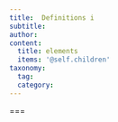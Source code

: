 ```yaml
---
title:  Definitions i
subtitle: 
author:
content:
  title: elements
  items: '@self.children'
taxonomy:
  tag:
  category:
---
```




===


